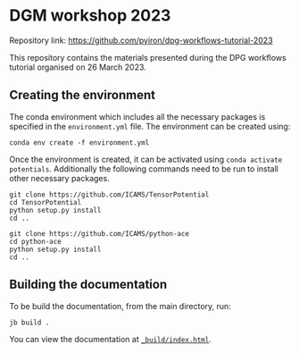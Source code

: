 # DGM workshop 2023

Repository link: https://github.com/pyiron/dpg-workflows-tutorial-2023

This repository contains the materials presented during the DPG workflows tutorial organised on 26 March 2023. 

## Creating the environment

The conda environment which includes all the necessary packages is specified in the `environment.yml` file. The environment can be created using:

```
conda env create -f environment.yml  
```

Once the environment is created, it can be activated using `conda activate potentials`. Additionally the following commands need to be run to install other necessary packages.

```
git clone https://github.com/ICAMS/TensorPotential
cd TensorPotential
python setup.py install
cd ..

git clone https://github.com/ICAMS/python-ace
cd python-ace
python setup.py install
cd ..
```

## Building the documentation

To be build the documentation, from the main directory, run:

```
jb build .
```

You can view the documentation at [`_build/index.html`](_build/index.html).
